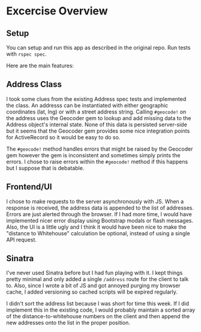 # Excercise Overview

## Setup
You can setup and run this app as described in the original repo. Run tests with `rspec spec`.

Here are the main features:

## Address Class
I took some clues from the existing Address spec tests and implemented the class. An addresss can be instantiated with either geographic coordinates (lat, lng) or with a street address string. Calling `#geocode!` on the address uses the Geocoder gem to lookup and add missing data to the Address object's internal state. None of this data is persisted server-side but it seems that the Geocoder gem provides some nice integration points for ActiveRecord so it would be easy to do so.

The `#geocode!` method handles errors that might be raised by the Geocoder gem however the gem is inconsistent and sometimes simply prints the errors. I chose to raise errors within the `#geocode!` method if this happens but I suppose that is debatable.

## Frontend/UI
I chose to make requests to the server asynchronously with JS. When a response is received, the address data is appended to the list of addresses. Errors are just alerted through the browser. If I had more time, I would have implemented nicer error display using Bootstrap modals or flash messages. Also, the UI is a little ugly and I think it would have been nice to make the "distance to Whitehouse" calculation be optional, instead of using a single API request.

## Sinatra
I've never used Sinatra before but I had fun playing with it. I kept things pretty minimal and only added a single `/address` route for the client to talk to. Also, since I wrote a bit of JS and got annoyed purging my browser cache, I added versioning so cached scripts will be expired regularly.

I didn't sort the address list because I was short for time this week. If I did implement this in the existing code, I would probably maintain a sorted array of the distance-to-whitehouse numbers on the client and then append the new addresses onto the list in the proper position.


